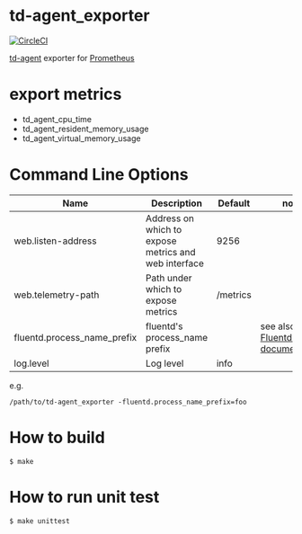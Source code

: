 # td-agent_exporter

[![CircleCI](https://circleci.com/gh/matsumana/td-agent_exporter/tree/master.svg?style=shield)](https://circleci.com/gh/matsumana/td-agent_exporter/tree/master)

[td-agent](https://docs.treasuredata.com/articles/td-agent) exporter for [Prometheus](https://prometheus.io/)

# export metrics

- td_agent_cpu_time
- td_agent_resident_memory_usage
- td_agent_virtual_memory_usage

# Command Line Options

Name     | Description | Default | note
---------|-------------|----|----
web.listen-address | Address on which to expose metrics and web interface | 9256 |
web.telemetry-path | Path under which to expose metrics | /metrics |
fluentd.process_name_prefix | fluentd's process_name prefix | | see also: [Fluentd official documentation](http://docs.fluentd.org/v0.12/articles/config-file#processname)
log.level | Log level | info |

e.g.

    /path/to/td-agent_exporter -fluentd.process_name_prefix=foo

# How to build

    $ make

# How to run unit test

    $ make unittest
